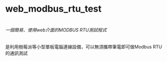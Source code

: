 # web_modbus_rtu_test
# <h6>一個簡易、使用web介面的MODBUS RTU測試程式
是利用樹莓派等小型單板電腦連線設備，可以無須攜帶筆電即可做Modbus RTU的通訊測試
